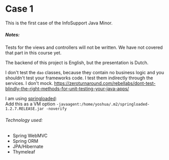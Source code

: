 # Case 1

This is the first case of the InfoSupport Java Minor.

##### Notes:
Tests for the views and controllers will not 
be written. We have not covered that part in 
this course yet.

The backend of this project is English, but 
the presentation is Dutch.

I don't test the `dao`
classes, because they contain no business
logic and you shouldn't test your frameworks code. I
test them indirectly through the services. I don't mock.
https://zeroturnaround.com/rebellabs/dont-test-blindly-the-right-methods-for-unit-testing-your-java-apps/

I am using [springloaded](https://github.com/spring-projects/spring-loaded):<br>
Add this as a VM option
`-javaagent:/home/yoshua/.m2/springloaded-1.2.7.RELEASE.jar -noverify`

###### Technology used:
- Spring WebMVC
- Spring ORM
- JPA/Hibernate 
- Thymeleaf
